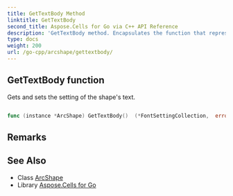 ```yaml
---
title: GetTextBody Method 
linktitle: GetTextBody
second_title: Aspose.Cells for Go via C++ API Reference
description: 'GetTextBody method. Encapsulates the function that represents gettextbody in Go.'
type: docs
weight: 200
url: /go-cpp/arcshape/gettextbody/
---
```


## GetTextBody function

Gets and sets the setting of the shape's text.

```go

func (instance *ArcShape) GetTextBody()  (*FontSettingCollection,  error) 

```

## Remarks


## See Also

* Class [ArcShape](../)
* Library [Aspose.Cells for Go](../../)

